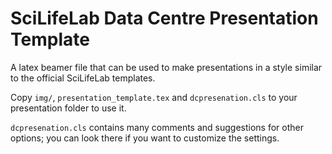 # SciLifeLab Data Centre Presentation Template
A latex beamer file that can be used to make presentations in a style similar to the official SciLifeLab templates.

Copy `img/`, `presentation_template.tex` and `dcpresenation.cls` to your presentation folder to use it.

`dcpresenation.cls` contains many comments and suggestions for other options; you can look there if you want to customize the settings.